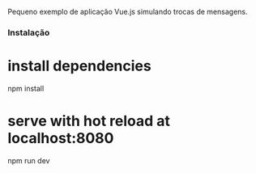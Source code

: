 Pequeno exemplo de aplicação Vue.js simulando trocas de mensagens.

### Instalação

# install dependencies
npm install

# serve with hot reload at localhost:8080
npm run dev
